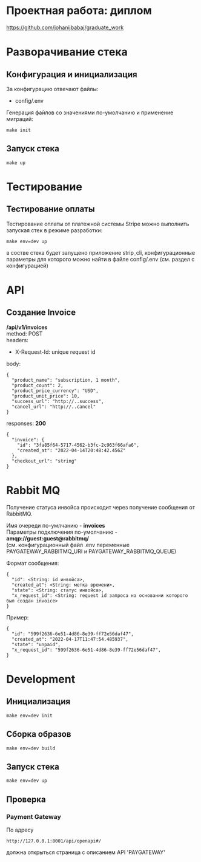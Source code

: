 # Проектная работа: диплом

https://github.com/johanijbabaj/graduate_work


# Разворачивание стека
## Конфигурация и инициализация

За конфигурацию отвечают файлы:
* config/.env

Генерация файлов со значениями по-умолчанию и применение миграций:
```
make init
```

## Запуск стека
```
make up
```

# Тестирование
## Тестирование оплаты
Тестирование оплаты от платежной системы Stripe можно выполнить запуская стек в режиме разработки:
```
make env=dev up
```
в состве стека будет запущено приложение strip_cli, конфигурационные параметры для которого можно найти в файле config/.env (см. раздел с конфигурацией)


# API
## Создание Invoice
**/api/v1/invoices**  
method: POST  
headers:
* X-Request-Id: unique request id  

body:  
```
{
  "product_name": "subscription, 1 month",
  "product_count": 2,
  "product_price_currency": "USD",
  "product_unit_price": 10,
  "success_url": "http://..success",
  "cancel_url": "http://..cancel"
}
```

responses:
**200**
```
{
  "invoice": {
    "id": "3fa85f64-5717-4562-b3fc-2c963f66afa6",
    "created_at": "2022-04-14T20:48:42.456Z"
  },
  "checkout_url": "string"
}
```

# Rabbit MQ
Получение статуса инвойса происходит через получение сообщения от RabbitMQ.  
  
Имя очереди по-умлчанию - **invoices**  
Параметры подключения по-умолчанию - **amqp://guest:guest@rabbitmq/**  
(см. конфигурационный файл .env переменные PAYGATEWAY_RABBITMQ_URI и PAYGATEWAY_RABBITMQ_QUEUE)  
  
Формат сообщения:
```
{
  "id": <String: id инвойса>,
  "created_at": <String: метка времени>,
  "state": <String: статус инвойса>,
  "x_request_id": <String: request id запроса на основании которого был создан invoice>
}
```

Пример:
```
{
  "id": "599f2636-6e51-4d86-8e39-ff72e56daf47",
  "created_at": "2022-04-17T11:47:54.485937",
  "state": "unpaid",
  "x_request_id": "599f2636-6e51-4d86-8e39-ff72e56daf47",
}
```

# Development

## Инициализация
```
make env=dev init
```

## Сборка образов
```
make env=dev build
```

## Запуск стека
```
make env=dev up
```

## Проверка
### Payment Gateway
По адресу
```
http://127.0.0.1:8001/api/openapi#/
```
должна открыться страница с описанием API 'PAYGATEWAY'


